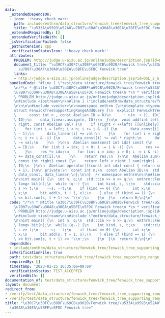 ```yaml
---
data:
  _extendedDependsOn:
  - icon: ':heavy_check_mark:'
    path: include/emthrm/data_structure/fenwick_tree/fenwick_tree_supporting_range_add_query.hpp
    title: "\u533A\u9593\u52A0\u7B97\u30AF\u30A8\u30EA\u5BFE\u5FDC Fenwick tree"
  _extendedRequiredBy: []
  _extendedVerifiedWith: []
  _isVerificationFailed: false
  _pathExtension: cpp
  _verificationStatusIcon: ':heavy_check_mark:'
  attributes:
    PROBLEM: http://judge.u-aizu.ac.jp/onlinejudge/description.jsp?id=DSL_2_G
    document_title: "\u30C7\u30FC\u30BF\u69CB\u9020/Fenwick tree/\u533A\u9593\u52A0\
      \u7B97\u30AF\u30A8\u30EA\u5BFE\u5FDC Fenwick tree"
    links:
    - http://judge.u-aizu.ac.jp/onlinejudge/description.jsp?id=DSL_2_G
  bundledCode: "#line 1 \"test/data_structure/fenwick_tree/fenwick_tree_supporting_range_add_query.test.cpp\"\
    \n/*\n * @title \u30C7\u30FC\u30BF\u69CB\u9020/Fenwick tree/\u533A\u9593\u52A0\
    \u7B97\u30AF\u30A8\u30EA\u5BFE\u5FDC Fenwick tree\n *\n * verification-helper:\
    \ PROBLEM http://judge.u-aizu.ac.jp/onlinejudge/description.jsp?id=DSL_2_G\n */\n\
    \n#include <iostream>\n\n#line 1 \"include/emthrm/data_structure/fenwick_tree/fenwick_tree_supporting_range_add_query.hpp\"\
    \n\n\n\n#include <vector>\n\nnamespace emthrm {\n\ntemplate <typename Abelian>\n\
    struct FenwickTreeSupportingRangeAddQuery {\n  explicit FenwickTreeSupportingRangeAddQuery(\n\
    \      const int n_, const Abelian ID = 0)\n      : n(n_ + 1), ID(ID) {\n    data_const.assign(n,\
    \ ID);\n    data_linear.assign(n, ID);\n  }\n\n  void add(int left, const int\
    \ right, const Abelian val) {\n    if (right < ++left) [[unlikely]] return;\n\
    \    for (int i = left; i < n; i += i & -i) {\n      data_const[i] -= val * (left\
    \ - 1);\n      data_linear[i] += val;\n    }\n    for (int i = right + 1; i <\
    \ n; i += i & -i) {\n      data_const[i] += val * right;\n      data_linear[i]\
    \ -= val;\n    }\n  }\n\n  Abelian sum(const int idx) const {\n    Abelian res\
    \ = ID;\n    for (int i = idx; i > 0; i -= i & -i) {\n      res += data_linear[i];\n\
    \    }\n    res *= idx;\n    for (int i = idx; i > 0; i -= i & -i) {\n      res\
    \ += data_const[i];\n    }\n    return res;\n  }\n\n  Abelian sum(const int left,\
    \ const int right) const {\n    return left < right ? sum(right) - sum(left) :\
    \ ID;\n  }\n\n  Abelian operator[](const int idx) const { return sum(idx, idx\
    \ + 1); }\n\n private:\n  const int n;\n  const Abelian ID;\n  std::vector<Abelian>\
    \ data_const, data_linear;\n};\n\n}  // namespace emthrm\n\n\n#line 10 \"test/data_structure/fenwick_tree/fenwick_tree_supporting_range_add_query.test.cpp\"\
    \n\nint main() {\n  int n, q;\n  std::cin >> n >> q;\n  emthrm::FenwickTreeSupportingRangeAddQuery<long\
    \ long> bit(n);\n  while (q--) {\n    int kind, s, t;\n    std::cin >> kind >>\
    \ s >> t;\n    --s; --t;\n    if (kind == 0) {\n      int x;\n      std::cin >>\
    \ x;\n      bit.add(s, t + 1, x);\n    } else if (kind == 1) {\n      std::cout\
    \ << bit.sum(s, t + 1) << '\\n';\n    }\n  }\n  return 0;\n}\n"
  code: "/*\n * @title \u30C7\u30FC\u30BF\u69CB\u9020/Fenwick tree/\u533A\u9593\u52A0\
    \u7B97\u30AF\u30A8\u30EA\u5BFE\u5FDC Fenwick tree\n *\n * verification-helper:\
    \ PROBLEM http://judge.u-aizu.ac.jp/onlinejudge/description.jsp?id=DSL_2_G\n */\n\
    \n#include <iostream>\n\n#include \"emthrm/data_structure/fenwick_tree/fenwick_tree_supporting_range_add_query.hpp\"\
    \n\nint main() {\n  int n, q;\n  std::cin >> n >> q;\n  emthrm::FenwickTreeSupportingRangeAddQuery<long\
    \ long> bit(n);\n  while (q--) {\n    int kind, s, t;\n    std::cin >> kind >>\
    \ s >> t;\n    --s; --t;\n    if (kind == 0) {\n      int x;\n      std::cin >>\
    \ x;\n      bit.add(s, t + 1, x);\n    } else if (kind == 1) {\n      std::cout\
    \ << bit.sum(s, t + 1) << '\\n';\n    }\n  }\n  return 0;\n}\n"
  dependsOn:
  - include/emthrm/data_structure/fenwick_tree/fenwick_tree_supporting_range_add_query.hpp
  isVerificationFile: true
  path: test/data_structure/fenwick_tree/fenwick_tree_supporting_range_add_query.test.cpp
  requiredBy: []
  timestamp: '2023-02-25 16:35:06+09:00'
  verificationStatus: TEST_ACCEPTED
  verifiedWith: []
documentation_of: test/data_structure/fenwick_tree/fenwick_tree_supporting_range_add_query.test.cpp
layout: document
redirect_from:
- /verify/test/data_structure/fenwick_tree/fenwick_tree_supporting_range_add_query.test.cpp
- /verify/test/data_structure/fenwick_tree/fenwick_tree_supporting_range_add_query.test.cpp.html
title: "\u30C7\u30FC\u30BF\u69CB\u9020/Fenwick tree/\u533A\u9593\u52A0\u7B97\u30AF\
  \u30A8\u30EA\u5BFE\u5FDC Fenwick tree"
---
```

